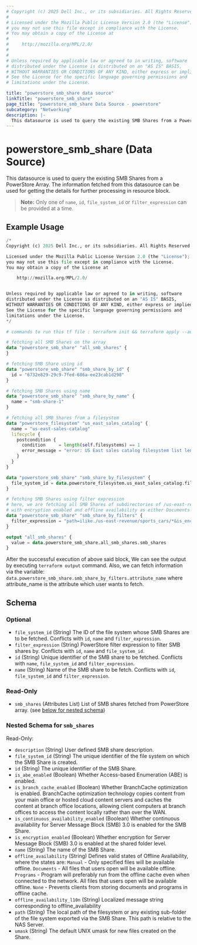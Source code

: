 ```yaml
---
# Copyright (c) 2025 Dell Inc., or its subsidiaries. All Rights Reserved.
# 
# Licensed under the Mozilla Public License Version 2.0 (the "License");
# you may not use this file except in compliance with the License.
# You may obtain a copy of the License at
# 
#     http://mozilla.org/MPL/2.0/
# 
# 
# Unless required by applicable law or agreed to in writing, software
# distributed under the License is distributed on an "AS IS" BASIS,
# WITHOUT WARRANTIES OR CONDITIONS OF ANY KIND, either express or implied.
# See the License for the specific language governing permissions and
# limitations under the License.

title: "powerstore_smb_share data source"
linkTitle: "powerstore_smb_share"
page_title: "powerstore_smb_share Data Source - powerstore"
subcategory: "Networking"
description: |-
  This datasource is used to query the existing SMB Shares from a PowerStore Array. The information fetched from this datasource can be used for getting the details for further processing in resource block.
---
```


# powerstore_smb_share (Data Source)

This datasource is used to query the existing SMB Shares from a PowerStore Array. The information fetched from this datasource can be used for getting the details for further processing in resource block.

> **Note:** Only one of `name`, `id`, `file_system_id` or `filter_expression` can be provided at a time.

## Example Usage

```terraform
/*
Copyright (c) 2025 Dell Inc., or its subsidiaries. All Rights Reserved.

Licensed under the Mozilla Public License Version 2.0 (the "License");
you may not use this file except in compliance with the License.
You may obtain a copy of the License at

    http://mozilla.org/MPL/2.0/


Unless required by applicable law or agreed to in writing, software
distributed under the License is distributed on an "AS IS" BASIS,
WITHOUT WARRANTIES OR CONDITIONS OF ANY KIND, either express or implied.
See the License for the specific language governing permissions and
limitations under the License.
*/

# commands to run this tf file : terraform init && terraform apply --auto-approve

# fetching all SMB Shares on the array
data "powerstore_smb_share" "all_smb_shares" {
}

# fetching SMB Share using id
data "powerstore_smb_share" "smb_share_by_id" {
  id = "6732e829-29c9-7fed-686a-ee23cab1d298"
}

# fetching SMB Shares using name
data "powerstore_smb_share" "smb_share_by_name" {
  name = "smb-share-1"
}

# fetching all SMB Shares from a filesystem
data "powerstore_filesystem" "us_east_sales_catalog" {
  name = "us-east-sales-catalog"
  lifecycle {
    postcondition {
      condition     = length(self.filesystems) == 1
      error_message = "error: US East sales catalog filesystem list length should be 1, received: ${length(self.filesystems)}"
    }
  }
}

data "powerstore_smb_share" "smb_share_by_filesystem" {
  file_system_id = data.powerstore_filesystem.us_east_sales_catalog.filesystems[0].id
}

# fetching SMB Shares using filter expression
# here, we are fetching all SMB Shares of subdirectories of /us-east-revenue/sports_cars
# with encryption enabled and offline availability as either Documents or None.
data "powerstore_smb_share" "smb_share_by_filters" {
  filter_expression = "path=ilike./us-east-revenue/sports_cars/*&is_encryption_enabled=is.true&offline_availability=in.(Documents,None)"
}

output "all_smb_shares" {
  value = data.powerstore_smb_share.all_smb_shares.smb_shares
}
```

After the successful execution of above said block, We can see the output by executing `terraform output` command. Also, we can fetch information via the variable: `data.powerstore_smb_share.smb_share_by_filters.attribute_name` where attribute_name is the attribute which user wants to fetch.

<!-- schema generated by tfplugindocs -->
## Schema

### Optional

- `file_system_id` (String) The ID of the file system whose SMB Shares are to be fetched. Conflicts with `id`, `name` and `filter_expression`.
- `filter_expression` (String) PowerStore filter expression to filter SMB shares by. Conflicts with `id`, `name` and `file_system_id`.
- `id` (String) Unique identifier of the SMB share to be fetched. Conflicts with `name`, `file_system_id` and `filter_expression`.
- `name` (String) Name of the SMB share to be fetch. Conflicts with `id`, `file_system_id` and `filter_expression`.

### Read-Only

- `smb_shares` (Attributes List) List of SMB shares fetched from PowerStore array. (see [below for nested schema](#nestedatt--smb_shares))

<a id="nestedatt--smb_shares"></a>
### Nested Schema for `smb_shares`

Read-Only:

- `description` (String) User defined SMB share description.
- `file_system_id` (String) The unique identifier of the file	system on which the SMB Share is created.
- `id` (String) The unique identifier of the SMB Share.
- `is_abe_enabled` (Boolean) Whether Access-based Enumeration (ABE) is enabled.
- `is_branch_cache_enabled` (Boolean) Whether BranchCache optimization is enabled. BranchCache optimization technology copies content from your main office or hosted cloud content servers and caches the content at branch office locations, allowing client computers at branch offices to access the content locally rather than over the WAN.
- `is_continuous_availability_enabled` (Boolean) Whether continuous availability for Server Message Block (SMB) 3.0 is enabled for the SMB Share.
- `is_encryption_enabled` (Boolean) Whether encryption for Server Message Block (SMB) 3.0 is enabled at the shared folder level.
- `name` (String) The name of the SMB Share.
- `offline_availability` (String) Defines valid states of Offline Availability, where the states are: `Manual` - Only specified files will be available offline. `Documents` - All files that users open will be available offline. `Programs` - Program will preferably run from the offline cache even when connected to the network. All files that users open will be available offline. `None` - Prevents clients from storing documents and programs in offline cache.
- `offline_availability_l10n` (String) Localized message string corresponding to offline_availability
- `path` (String) The local path of the filesystem or any existing sub-folder of the file system exported via the SMB Share. This path is relative to the NAS Server.
- `umask` (String) The default UNIX umask for new files created on the Share.
